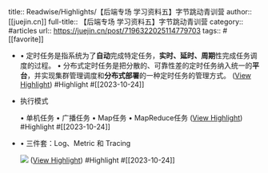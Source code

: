 title:: Readwise/Highlights/【后端专场 学习资料五】字节跳动青训营
author:: [[juejin.cn]]
full-title:: 【后端专场 学习资料五】字节跳动青训营
category:: #articles
url:: https://juejin.cn/post/7196322025114779703
tags:: #[[favorite]]

- •   定时任务是指系统为了**自动**完成特定任务，**实时、延时、周期**性完成任务调度的过程。
  •   分布式定时任务是把分散的、可靠性差的定时任务纳入统一的**平台**，并实现集群管理调度和**分布式部署**的一种定时任务的管理方式。 ([View Highlight](https://read.readwise.io/read/01hdg223ywv9q16kg3sp03f2an)) #Highlight #[[2023-10-24]]
- 执行模式
  
  •   单机任务
  •   广播任务
  •   Map任务
  •   MapReduce任务 ([View Highlight](https://read.readwise.io/read/01hdg225s1znqcs57tygkk803a)) #Highlight #[[2023-10-24]]
- •   三件套：Log、Metric 和 Tracing
  
  ![](https://p3-juejin.byteimg.com/tos-cn-i-k3u1fbpfcp/7207ac58f7564cdeb79c6e9693d38717~tplv-k3u1fbpfcp-zoom-in-crop-mark:1512:0:0:0.awebp) ([View Highlight](https://read.readwise.io/read/01hdg2515jctj2cm2t78s09eqd)) #Highlight #[[2023-10-24]]